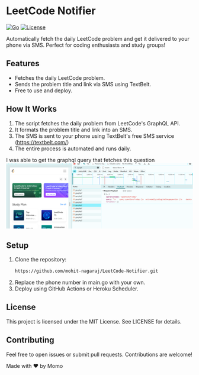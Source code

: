# LeetCode Notifier

[![Go](https://img.shields.io/badge/Go-1.23-blue)](https://golang.org)
[![License](https://img.shields.io/badge/License-MIT-green)](LICENSE)

Automatically fetch the daily LeetCode problem and get it delivered to your phone via SMS. Perfect for coding enthusiasts and study groups!

## Features
- Fetches the daily LeetCode problem.
- Sends the problem title and link via SMS using TextBelt.
- Free to use and deploy.

## How It Works
1. The script fetches the daily problem from LeetCode's GraphQL API.
2. It formats the problem title and link into an SMS.
3. The SMS is sent to your phone using TextBelt's free SMS service (https://textbelt.com/)
4. The entire process is automated and runs daily.

I was able to get the graphql query that fetches this question
![query image](image.png)

## Setup
1. Clone the repository:
   ```bash
   https://github.com/mohit-nagaraj/LeetCode-Notifier.git
   ```
2. Replace the phone number in main.go with your own.
3. Deploy using GitHub Actions or Heroku Scheduler.

## License
This project is licensed under the MIT License. See LICENSE for details.

## Contributing
Feel free to open issues or submit pull requests. Contributions are welcome!

Made with ❤️ by Momo
